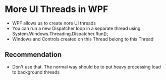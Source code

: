 # More UI Threads in WPF
 - WPF allows us to create nore UI threads
 - You can run a new Dispatcher loop in a separate thread using System.Windows.Threading.Dispatcher.Run();
 - Windows and Controls created on this Thread belong to this Thread

## Recommendation
 - Don't use that. The normal way should be to put heavy processing load to background threads